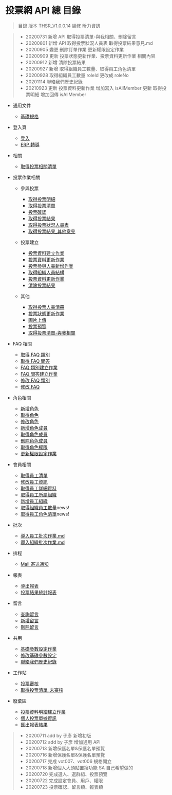 # 投票網 API 總 目錄

> 目錄
> 版本 THSR_V1.0.0.14
> 編修 昕力資訊

> - 20200731 新增 API 取得投票清單-與我相關、刪除留言
> - 20200801 新增 API 取得投票狀況人員表 取得投票結果意見.md
> - 20200905 變更 刪除訂單作業 更新權限設定作業
> - 20200909 更新 投票狀態更新作業、投票資料更新作業 相關內容
> - 20200912 新增 清除投票結果
> - 20200927 新增 取得組織員工數量、取得員工角色清單
> - 20200928 取得組織員工數量 roleId 更改成 roleNo
> - 20201114 聯絡我們歷史紀錄 
> - 20210923 更新 投票資料更新作業 增加寫入 isAllMember
             更新 取得投票明細  增加回傳  isAllMember  

- 通用文件

  - [基礎規格](./投票網/通用)

- 登入頁

  - [登入](./投票網/登入)
  - [ERP 轉導](./投票網/ERP轉導)

- 相關

  - [取得投票相關清單](./投票網/取得投票清單)

- 投票作業相關

  - 參與投票

    - [取得投票明細](./投票網/取得投票明細)
    - [取得投票清單](./投票網/取得投票清單)
    - [投票確認](./投票網/投票確認)
    - [取得投票結果](./投票網/取得投票結果)
    - [取得投票狀況人員表](./投票網/取得投票狀況人員表)
    - [取得投票結果\_其他意見](./投票網/取得投票結果_其他意見)

  - 投票建立

    - [投票資料建立作業](./投票網/投票資料建立作業)
    - [投票資料更新作業](./投票網/投票資料更新作業)
    - [投票參與人員新增作業](./投票網/投票參與人員新增作業)
    - [取得組織人員結構](./投票網/取得組織人員結構)
    - [投票資料更新作業](./投票網/投票資料更新作業)
    - [清除投票結果](./投票網/清除投票結果)

  - 其他
    - [取得投票人員清冊](./投票網/取得投票人員清冊)
    - [投票狀態更新作業](./投票網/投票狀態更新作業)
    - [圖片上傳](./投票網/圖片上傳)
    - [投票預覽](./投票網/投票預覽)
    - [取得投票清單-與我相關](./投票網/取得投票清單-與我相關)
    

- FAQ 相關

  - [取得 FAQ 類別](./投票網/取得FAQ類別)
  - [取得 FAQ 問答](./投票網/取得FAQ問答)
  - [FAQ 類別建立作業](./投票網/FAQ類別建立作業)
  - [FAQ 問答建立作業](./投票網/FAQ問答建立作業)
  - [修改 FAQ 類別](./投票網/修改FAQ類別)
  - [修改 FAQ](./投票網/修改FAQ)

- 角色相關

  - [新增角色](./投票網/新增角色)
  - [取得角色](./投票網/取得角色)
  - [修改角色](./投票網/修改角色)
  - [新增角色成員](./投票網/新增角色成員)
  - [取得角色成員](./投票網/取得角色成員)
  - [刪除角色成員](./投票網/刪除角色成員)
  - [取得角色權限](./投票網/取得角色權限)
  - [更新權限設定作業](./投票網/更新權限設定作業)

- 會員相關

  - [取得員工清單](./投票網/取得員工清單)
  - [修改員工資訊](./投票網/修改員工資訊)
  - [取得員工詳細資料](./投票網/取得員工詳細資料)
  - [取得員工所屬組織](./投票網/取得員工所屬組織)
  - [新增員工組織](./投票網/新增員工組織)
  - [取得組織員工數量](./投票網/取得組織員工數量)news!
  - [取得員工角色清單](./投票網/取得員工角色清單)news!

- 批次

  - [導入員工批次作業.md](./投票網/導入員工批次作業.md)
  - [導入組織批次作業.md](./投票網/導入組織批次作業.md)

- 排程

  - [Mail 寄送通知](./投票網/Mail寄送通知)

- 報表

  - [導出報表](./投票網/導出報表)
  - [投票結果統計報表](./投票網/取得投票結果)

- 留言

  - [查詢留言](./投票網/查詢留言)
  - [新增留言](./投票網/新增留言)
  - [刪除留言](./投票網/刪除留言)

- 共用

  - [基礎參數設定作業](./投票網/基礎參數設定作業)
  - [修改基礎參數設定](./投票網/修改基礎參數設定)
  - [聯絡我們歷史紀錄](./投票網/聯絡我們歷史紀錄)

- 工作站

  - [投票審核](./投票網/投票審核)
  - [取得投票清單\_未審核](./投票網/取得投票清單_未審核)

- 廢棄區
  - [投票資料明細建立作業](./投票網/投票資料明細建立作業)
  - [個人投票單據資訊](./投票網/個人投票單據資訊)
  - [匯出報表結果](./投票網/匯出報表結果)

> - 20200711 add by 子彥 新增初版
> - 20200712 add by 子彥 增加通用 API
> - 20200713 新增保護名單&保護名單預覽
> - 20200716 新增保護名單&保護名單預覽
> - 20200717 完成 vot007、vot006 規格開立
> - 20200718 新增個人大頭貼置換功能 SA 自己希望做的
> - 20200720 完成選人、選群組、投票預覽
> - 20200722 完成設定會員、用戶、權限
> - 20200723 投票確認、留言類、報表類
